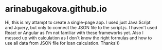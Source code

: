 # arinabugakova.github.io

Hi, this is my attampt to create a single-page app. I used just Java Script and Jquery, but only to connect the JSON file to the script.js. I haven't used React or Angular as I'm not familiar with these frameworks yet. Also I messed up with calculation as I don`t know the right formulas and how to use all data from JSON file for loan calculation. Thanks!))
